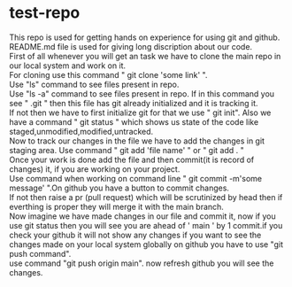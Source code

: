# test-repo
This repo is used for getting hands on experience for using git and github.
<br>
README.md file is used for giving long discription about our code.<br>
First of all whenever you will get an task we have to clone the main repo in our local system and work on it.<br>
For cloning use this command " git clone 'some link' ".<br>
Use "ls" command to see files present in repo.<br>
Use "ls -a" command to see files present in repo. If in this command you see " .git " then this file has git already initialized and it is tracking it.<br>
If not then we have to first initialize git for that we use " git init". Also we have a command " git status " which shows us state of the code like staged,unmodified,modified,untracked.<br>
Now to track our changes in the file we have to add the changes in git staging area. Use command " git add 'file name' " or " git add . "<br>
Once your work is done add the file and then commit(it is record of changes) it, if you are working on your project.<br>
Use command when working on command line " git commit -m'some message' ".On github you have a button to commit changes. <br>
If not then raise a pr (pull request) which will be scrutinized by head then if everthing is proper they will merge it with the main branch.<br>
Now imagine we have made changes in our file and commit it, now if you use git status then you will see you are ahead of ' main ' by 1 commit.if you check your github it will not show any changes if you want to see the changes made on your local system globally on github you have to use "git push command".<br>
use command "git push origin main". now refresh github you will see the changes.<br>
